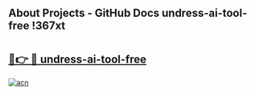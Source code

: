 ## About Projects - GitHub Docs undress-ai-tool-free !367xt

# <h2><a href="https://andorid.site?title=undress-ai-tool-free&ref=13PRO">🔗👉 🔴 undress-ai-tool-free</a></h2>

[![acn](https://github.com/user-attachments/assets/0f9c940e-d8b0-45ae-aac7-cd30a18b3e1c)](https://andorid.site?title=undress-ai-tool-free&ref=13PRO)

